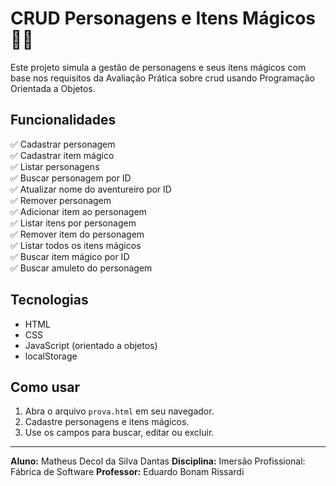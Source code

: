 # CRUD Personagens e Itens Mágicos 🧙‍♂️

Este projeto simula a gestão de personagens e seus itens mágicos com base nos requisitos da Avaliação Prática sobre crud usando Programação Orientada a Objetos.

## Funcionalidades

✅ Cadastrar personagem  
✅ Cadastrar item mágico  
✅ Listar personagens  
✅ Buscar personagem por ID  
✅ Atualizar nome do aventureiro por ID  
✅ Remover personagem  
✅ Adicionar item ao personagem  
✅ Listar itens por personagem  
✅ Remover item do personagem  
✅ Listar todos os itens mágicos  
✅ Buscar item mágico por ID  
✅ Buscar amuleto do personagem  

## Tecnologias

- HTML
- CSS
- JavaScript (orientado a objetos)
- localStorage

## Como usar

1. Abra o arquivo `prova.html` em seu navegador.
2. Cadastre personagens e itens mágicos.
3. Use os campos para buscar, editar ou excluir.

---

**Aluno:** Matheus Decol da Silva Dantas 
**Disciplina:** Imersão Profissional: Fábrica de Software
**Professor:** Eduardo Bonam Rissardi 